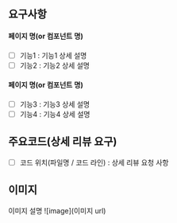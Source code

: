 ## 요구사항
#### 페이지 명(or 컴포넌트 명)
  - [ ] 기능1 : 기능1 상세 설명
  - [ ] 기능2 : 기능2 상세 설명
#### 페이지 명(or 컴포넌트 명)
  - [ ] 기능3 : 기능3 상세 설명
  - [ ] 기능4 : 기능4 상세 설명

## 주요코드(상세 리뷰 요구)
  - [ ] 코드 위치(파일명 / 코드 라인) : 상세 리뷰 요청 사항

## 이미지
이미지 설명
![image](이미지 url)
